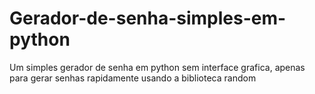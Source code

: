 # Gerador-de-senha-simples-em-python
Um simples gerador de senha em python sem interface grafica, apenas para gerar senhas rapidamente usando a biblioteca random

